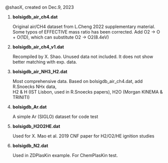 @shaoX, created on Dec.9, 2023

1. **bolsigdb_air_ch4.dat**
   
    Original air/CH4 dataset from L.Cheng 2022 supplementary material.
    Some typos of EFFECTIVE mass ratio has been corrected.
    Add O2 -> O + O(1D), which can substitute O2 -> O2(8.4eV)

2. **bolsigdb_air_ch4_v1.dat**
   
   Recompiled by X. Shao. Unused data not included.
   It does not show better matching with exp. data.

3. **bolsigdb_air_NH3_H2.dat**
   
    Most comprehensive data. 
    Based on bolsigdb_air_ch4.dat, add R.Snoecks NHx data,  
    H2 & H (IST Lisbon, used in R.Snoecks papers), 
    H2O (Morgan KINEMA & TRINITI)

4. **bolsigdb_Ar.dat**
   
   A simple Ar (SIGLO) dataset for code test

5. **bolsigdb_H2O2HE.dat**
   
    Used for X. Mao et al. 2019 CNF paper for H2/O2/HE ignition studies

6. **bolsigdb_N2.dat**
   
   Used in ZDPlasKin example. For ChemPlasKin test.